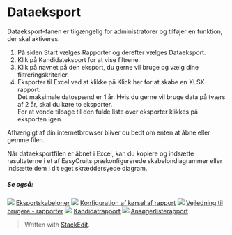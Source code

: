 # Dataeksport

Dataeksport-fanen er tilgængelig for administratorer og tilføjer en funktion, der skal aktiveres.

1.  På siden  Start  vælges  Rapporter  og derefter vælges  Dataeksport.
2.  Klik på  Kandidateksport  for at vise filtrene.
3.  Klik på navnet på den eksport, du gerne vil bruge og vælg dine filtreringskriterier.
4.  Eksporter til Excel ved at klikke på  Klick her for at skabe en XLSX-rapport.  
    Det maksimale datospænd er 1 år. Hvis du gerne vil bruge data på tværs af 2 år, skal du køre to eksporter.  
    For at vende tilbage til den fulde liste over eksporter klikkes på eksporten igen.

Afhængigt af din internetbrowser bliver du bedt om enten at åbne eller gemme filen.

Når dataeksportfilen er åbnet i Excel, kan du kopiere og indsætte resultaterne i et af EasyCruits prækonfigurerede skabelondiagrammer eller indsætte dem i dit eget skræddersyede diagram.

##### Se også:

![](../Resources/Images/icon-document-link.png)  [Eksportskabeloner](export_templates.htm)
![](../Resources/Images/icon-document-link.png)  [Konfiguration af kørsel af rapport](configuring_and_running_a_report.htm)
![](../Resources/Images/icon-document-link.png)  [Vejledning til brugere - rapporter](guide_for_users_reports.htm)
![](../Resources/Images/icon-document-link.png)  [Kandidatrapport](candidate_report.htm)
![](../Resources/Images/icon-document-link.png)  [Ansøgerlisterapport](applicant_list_report.htm)


> Written with [StackEdit](https://stackedit.io/).
<!--stackedit_data:
eyJoaXN0b3J5IjpbLTE4ODk0MjQwMDRdfQ==
-->